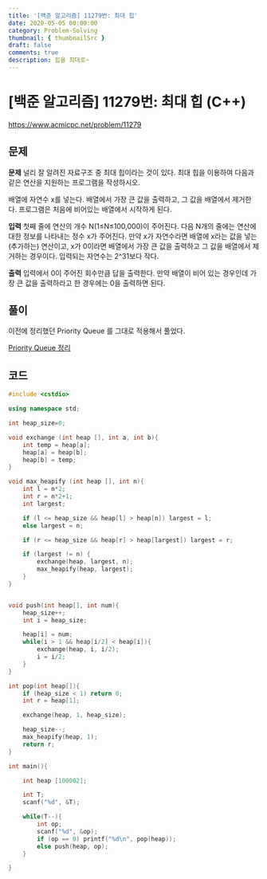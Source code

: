 ```yaml
---
title: '[백준 알고리즘] 11279번: 최대 힙'
date: 2020-05-05 00:00:00
category: Problem-Solving
thumbnail: { thumbnailSrc }
draft: false
comments: true
description: 힙을 최대로~
---
```


# [백준 알고리즘] 11279번: 최대 힙 (C++)

https://www.acmicpc.net/problem/11279

## 문제

**문제**
널리 잘 알려진 자료구조 중 최대 힙이라는 것이 있다. 최대 힙을 이용하여 다음과 같은 연산을 지원하는 프로그램을 작성하시오.

배열에 자연수 x를 넣는다.
배열에서 가장 큰 값을 출력하고, 그 값을 배열에서 제거한다.
프로그램은 처음에 비어있는 배열에서 시작하게 된다.

**입력**
첫째 줄에 연산의 개수 N(1≤N≤100,000)이 주어진다. 다음 N개의 줄에는 연산에 대한 정보를 나타내는 정수 x가 주어진다. 만약 x가 자연수라면 배열에 x라는 값을 넣는(추가하는) 연산이고, x가 0이라면 배열에서 가장 큰 값을 출력하고 그 값을 배열에서 제거하는 경우이다. 입력되는 자연수는 2^31보다 작다.

**출력**
입력에서 0이 주어진 회수만큼 답을 출력한다. 만약 배열이 비어 있는 경우인데 가장 큰 값을 출력하라고 한 경우에는 0을 출력하면 된다.

## 풀이

이전에 정리했던 Priority Queue 를 그대로 적용해서 풀었다.

[Priority Queue 정리](https://jeonyeohun.github.io/2020/03/28/Algorithm-Analysis-Week-3-Priority-Queue.html)

## 코드

```cpp
#include <cstdio>

using namespace std;

int heap_size=0;

void exchange (int heap [], int a, int b){
    int temp = heap[a];
    heap[a] = heap[b];
    heap[b] = temp;
}

void max_heapify (int heap [], int n){
    int l = n*2;
    int r = n*2+1;
    int largest;

    if (l <= heap_size && heap[l] > heap[n]) largest = l;
    else largest = n;

    if (r <= heap_size && heap[r] > heap[largest]) largest = r;

    if (largest != n) {
        exchange(heap, largest, n);
        max_heapify(heap, largest);
    }
}


void push(int heap[], int num){
    heap_size++;
    int i = heap_size;

    heap[i] = num;
    while(i > 1 && heap[i/2] < heap[i]){
        exchange(heap, i, i/2);
        i = i/2;
    }
}

int pop(int heap[]){
    if (heap_size < 1) return 0;
    int r = heap[1];

    exchange(heap, 1, heap_size);

    heap_size--;
    max_heapify(heap, 1);
    return r;
}

int main(){

    int heap [100002];

    int T;
    scanf("%d", &T);

    while(T--){
        int op;
        scanf("%d", &op);
        if (op == 0) printf("%d\n", pop(heap));
        else push(heap, op);
    }

}

```
